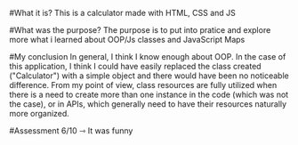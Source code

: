 #What it is?
This is a calculator made with HTML, CSS and JS

#What was the purpose?
The purpose is to put into pratice and explore more what i learned about OOP/Js classes and JavaScript Maps

#My conclusion
In general, I think I know enough about OOP. In the case of this application, I think I could have easily replaced the class created ("Calculator") with a simple object and there would have been no noticeable difference. From my point of view, class resources are fully utilized when there is a need to create more than one instance in the code (which was not the case), or in APIs, which generally need to have their resources naturally more organized.

#Assessment
6/10 ⇾ It was funny

